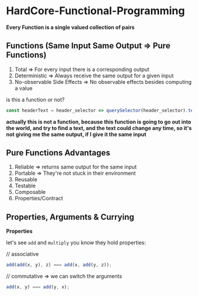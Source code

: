 # HardCore-Functional-Programming

**Every Function is a single valued collection of pairs**

## Functions (Same Input Same Output => Pure Functions)

1. Total => For every input there is a corresponding output
2. Deterministic => Always receive the same output for a given input
3. No-observable Side Effects => No observable effects besides computing a value


is this a function or not?

```js
const headerText = header_selector => querySelector(header_selector).text();
```

**actually this is not a function, because this function is going to go out into the world, and try to find a text, and the text could change any time, so it's not giving me the same output, if I give it the same input**

## Pure Functions Advantages

1. Reliable => returns same output for the same input
2. Portable => They're not stuck in their environment
3. Reusable
4. Testable
5. Composable
6. Properties/Contract

## Properties, Arguments & Currying

**Properties**

let's see `add` and `multiply` you know they hold properties:

// associative
```js
add(add(x, y), z) === add(x, add(y, z));
```

// commutative => we can switch the arguments
```js
add(x, y) === add(y, x);
```
